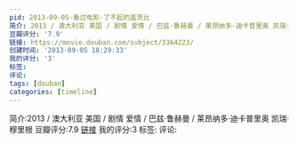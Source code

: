 ```yaml
---
pid: 2013-09-05-看过电影-了不起的盖茨比
简介: 2013 / 澳大利亚 美国 / 剧情 爱情 / 巴兹·鲁赫曼 / 莱昂纳多·迪卡普里奥 凯瑞·穆里根
豆瓣评分: '7.9'
链接: https://movie.douban.com/subject/3364223/
创建时间: '2013-09-05 18:29:33'
我的评分: '3'
标签:
评论:
tags: [douban]
categories: [timeline]
---
```

简介:2013 / 澳大利亚 美国 / 剧情 爱情 / 巴兹·鲁赫曼 / 莱昂纳多·迪卡普里奥 凯瑞·穆里根
豆瓣评分:7.9
[链接](https://movie.douban.com/subject/3364223/)
我的评分:3
标签:
评论:
